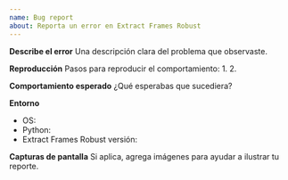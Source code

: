 ```yaml
---
name: Bug report
about: Reporta un error en Extract Frames Robust
---
```


**Describe el error**
Una descripción clara del problema que observaste.

**Reproducción**
Pasos para reproducir el comportamiento:
1. 
2. 

**Comportamiento esperado**
¿Qué esperabas que sucediera?

**Entorno**
- OS: 
- Python: 
- Extract Frames Robust versión: 

**Capturas de pantalla**
Si aplica, agrega imágenes para ayudar a ilustrar tu reporte.
